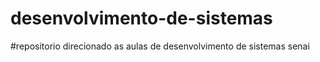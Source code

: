 # desenvolvimento-de-sistemas
#repositorio direcionado as aulas de desenvolvimento de sistemas senai
